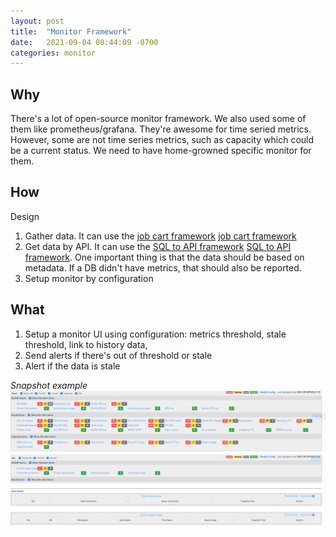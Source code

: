 ```yaml
---
layout: post
title:  "Monitor Framework"
date:   2021-09-04 08:44:09 -0700
categories: monitor
---
```

## Why
There's a lot of open-source monitor framework. We also used some of them like prometheus/grafana. They're awesome for time seried metrics.
However, some are not time series metrics, such as capacity which could be a current status. We need to have home-growned specific monitor for them.

## How
Design
 1. Gather data. It can use the [job cart framework] [job cart framework]
 2. Get data by API. It can use the [SQL to API framework] [SQL to API framework]. One important thing is that the data should be based on metadata. If a DB didn't have metrics, that should also be reported.
 3. Setup monitor by configuration

## What
 1. Setup a monitor UI using configuration: metrics threshold, stale threshold, link to history data, 
 2. Send alerts if there's out of threshold or stale
 3. Alert if the data is stale

*Snapshot example*
![Example](/img/monitor-framework.png)


[job cart framework]: /automation/2021/09/06/job-cart-framework.html
[SQL to API framework]: /automation/2021/09/06/sql2api-framework.html

